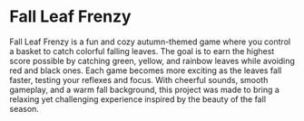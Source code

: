 # Fall Leaf Frenzy

Fall Leaf Frenzy is a fun and cozy autumn-themed game where you control a basket to catch colorful falling leaves. The goal is to earn the highest score possible by catching green, yellow, and rainbow leaves while avoiding red and black ones. Each game becomes more exciting as the leaves fall faster, testing your reflexes and focus. With cheerful sounds, smooth gameplay, and a warm fall background, this project was made to bring a relaxing yet challenging experience inspired by the beauty of the fall season.